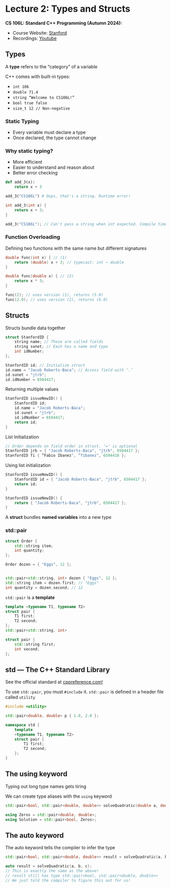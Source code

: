 # Lecture 2: Types and Structs

**CS 106L: Standard C++ Programming (Autumn 2024):**

- Course Website: [Stanford](https://web.stanford.edu/class/cs106l/)
- Recordings: [Youtube](https://youtube.com/playlist?list=PLCgD3ws8aVdolCexlz8f3U-RROA0s5jWA&si=iaFdVf21mVLtKiIU)

## Types

A **type** refers to the “category” of a variable

C++ comes with built-in types:

- `int 106`
- `double 71.4`
- `string “Welcome to CS106L!”`
- `bool true false`
- `size_t 12 // Non-negative`

### Static Typing

- Every variable must declare a type
- Once declared, the type cannot change

### Why static typing?

- More efficient
- Easier to understand and reason about
- Better error checking

```python
def add_3(x):
    return x + 3

add_3("CS106L") # Oops, that's a string. Runtime error!
```

```cpp
int add_3(int x) {
    return x + 3;
}

add_3("CS106L"); // Can't pass a string when int expected. Compile time error!
```

### Function Overloading

Defining two functions with the same name but different signatures

```cpp
double func(int x) { // (1)
    return (double) x + 3; // typecast: int → double
}

double func(double x) { // (2)
    return x * 3;
}

func(2); // uses version (1), returns (5.0)
func(2.0); // uses version (2), returns (6.0)
```

## Structs

Structs bundle data together

```cpp
struct StanfordID {
    string name; // These are called fields
    string sunet; // Each has a name and type
    int idNumber;
};

StanfordID id; // Initialize struct
id.name = "Jacob Roberts-Baca"; // Access field with ‘.’
id.sunet = "jtrb";
id.idNumber = 6504417;
```

Returning multiple values

```cpp
StanfordID issueNewID() {
    StanfordID id;
    id.name = "Jacob Roberts-Baca";
    id.sunet = "jtrb";
    id.idNumber = 6504417;
    return id;
}
```

List Initialization

```cpp
// Order depends on field order in struct. ‘=‘ is optional
StanfordID jrb = { "Jacob Roberts-Baca", "jtrb", 6504417 };
StanfordID fi { ”Fabio Ibanez", ”fibanez", 6504418 };
```

Using list initialization

```cpp
StanfordID issueNewID() {
    StanfordID id = { "Jacob Roberts-Baca", "jtrb", 6504417 };
    return id;
}

StanfordID issueNewID() {
    return { "Jacob Roberts-Baca", "jtrb", 6504417 };
}
```

A **struct** bundles **named variables** into a new type

### std::pair

```cpp
struct Order {
    std::string item;
    int quantity;
};

Order dozen = { "Eggs", 12 };


std::pair<std::string, int> dozen { "Eggs", 12 };
std::string item = dozen.first; // "Eggs"
int quantity = dozen.second; // 12
```

`std::pair` is a **template**

```cpp
template <typename T1, typename T2>
struct pair {
    T1 first;
    T2 second;
};
std::pair<std::string, int>

struct pair {
    std::string first;
    int second;
};
```

## std ― The C++ Standard Library

See the official standard at [cppreference.com!](http://cppreference.com/)

To use `std::pair`, you must `#include` it. `std::pair` is defined in a header file called `utility`

```cpp
#include <utility>

std::pair<double, double> p { 1.0, 2.0 };

namespace std {
    template
    <typename T1, typename T2>
    struct pair {
        T1 first;
        T2 second;
    };
}
```

## The using keyword

Typing out long type names gets tiring

We can create type aliases with the `using` keyword

```cpp
std::pair<bool, std::pair<double, double>> solveQuadratic(double a, double b, double c)

using Zeros = std::pair<double, double>;
using Solution = std::pair<bool, Zeros>;
```

## The auto keyword

The auto keyword tells the compiler to infer the type

```cpp
std::pair<bool, std::pair<double, double>> result = solveQuadratic(a, b, c);

auto result = solveQuadratic(a, b, c);
// This is exactly the same as the above!
// result still has type std::pair<bool, std::pair<double, double>>
// We just told the compiler to figure this out for us!
```
